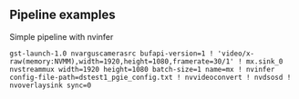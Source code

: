 
## Pipeline examples


Simple pipeline with nvinfer
```shell
gst-launch-1.0 nvarguscamerasrc bufapi-version=1 ! 'video/x-raw(memory:NVMM),width=1920,height=1080,framerate=30/1' ! mx.sink_0 nvstreammux width=1920 height=1080 batch-size=1 name=mx ! nvinfer config-file-path=dstest1_pgie_config.txt ! nvvideoconvert ! nvdsosd ! nvoverlaysink sync=0
```